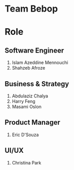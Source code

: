 # Team Bebop 

# Role

## Software Engineer 
1. Islam Azeddine Mennouchi 
2. Shahzeb Afroze 

## Business & Strategy
1. Abdulaziz Chalya 
2. Harry Feng 
3. Masami Oslon 

## Product Manager
1. Eric D'Souza 

## UI/UX
1. Christina Park 







